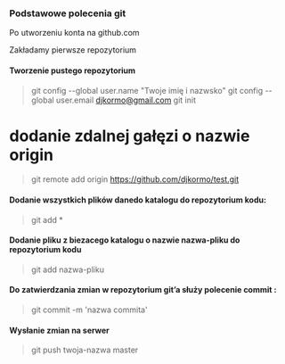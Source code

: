 ### Podstawowe polecenia git



Po utworzeniu konta na github.com

Zakładamy pierwsze repozytorium

#### Tworzenie pustego repozytorium


> git config --global user.name "Twoje imię i nazwsko"
> git config --global user.email djkormo@gmail.com
> git init

# dodanie zdalnej gałęzi o nazwie origin 

> git remote add origin  https://github.com/djkormo/test.git

#### Dodanie wszystkich plików danedo katalogu do repozytorium kodu:

> git add *

#### Dodanie pliku z biezacego katalogu o nazwie nazwa-pliku do repozytorium kodu


> git add nazwa-pliku


#### Do zatwierdzania zmian w repozytorium git’a służy polecenie commit :

>  git commit -m 'nazwa commita'


#### Wysłanie zmian na serwer

> git push twoja-nazwa master